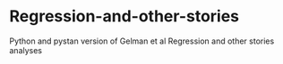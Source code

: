 # Regression-and-other-stories
Python and pystan version of Gelman et al Regression and other stories analyses
